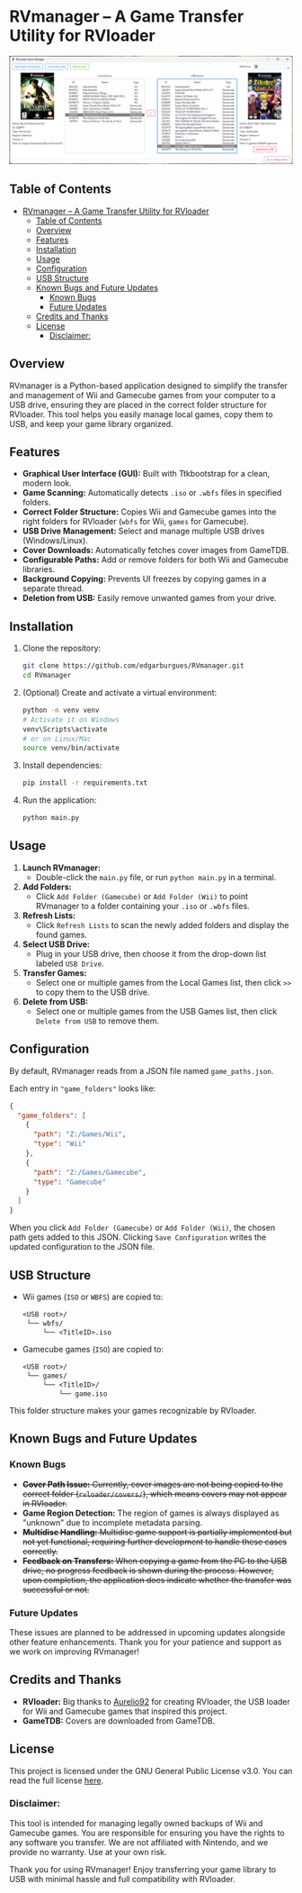 # RVmanager – A Game Transfer Utility for RVloader

![RVmanager Screenshot](assets/screenshot.png)

## Table of Contents

- [RVmanager – A Game Transfer Utility for RVloader](#rvmanager--a-game-transfer-utility-for-rvloader)
  - [Table of Contents](#table-of-contents)
  - [Overview](#overview)
  - [Features](#features)
  - [Installation](#installation)
  - [Usage](#usage)
  - [Configuration](#configuration)
  - [USB Structure](#usb-structure)
  - [Known Bugs and Future Updates](#known-bugs-and-future-updates)
    - [Known Bugs](#known-bugs)
    - [Future Updates](#future-updates)
  - [Credits and Thanks](#credits-and-thanks)
  - [License](#license)
    - [Disclaimer:](#disclaimer)

## Overview

RVmanager is a Python-based application designed to simplify the transfer and management of Wii and Gamecube games from your computer to a USB drive, ensuring they are placed in the correct folder structure for RVloader. This tool helps you easily manage local games, copy them to USB, and keep your game library organized.

## Features

- **Graphical User Interface (GUI):** Built with Ttkbootstrap for a clean, modern look.
- **Game Scanning:** Automatically detects `.iso` or `.wbfs` files in specified folders.
- **Correct Folder Structure:** Copies Wii and Gamecube games into the right folders for RVloader (`wbfs` for Wii, `games` for Gamecube).
- **USB Drive Management:** Select and manage multiple USB drives (Windows/Linux).
- **Cover Downloads:** Automatically fetches cover images from GameTDB.
- **Configurable Paths:** Add or remove folders for both Wii and Gamecube libraries.
- **Background Copying:** Prevents UI freezes by copying games in a separate thread.
- **Deletion from USB:** Easily remove unwanted games from your drive.

## Installation

1. Clone the repository:

   ```bash
   git clone https://github.com/edgarburgues/RVmanager.git
   cd RVmanager
   ```

2. (Optional) Create and activate a virtual environment:

   ```bash
   python -m venv venv
   # Activate it on Windows
   venv\Scripts\activate
   # or on Linux/Mac
   source venv/bin/activate
   ```

3. Install dependencies:

   ```bash
   pip install -r requirements.txt
   ```

4. Run the application:

   ```bash
   python main.py
   ```

## Usage

1. **Launch RVmanager:**
   - Double-click the `main.py` file, or run `python main.py` in a terminal.
2. **Add Folders:**
   - Click `Add Folder (Gamecube)` or `Add Folder (Wii)` to point RVmanager to a folder containing your `.iso` or `.wbfs` files.
3. **Refresh Lists:**
   - Click `Refresh Lists` to scan the newly added folders and display the found games.
4. **Select USB Drive:**
   - Plug in your USB drive, then choose it from the drop-down list labeled `USB Drive`.
5. **Transfer Games:**
   - Select one or multiple games from the Local Games list, then click `>>` to copy them to the USB drive.
6. **Delete from USB:**
   - Select one or multiple games from the USB Games list, then click `Delete from USB` to remove them.

## Configuration

By default, RVmanager reads from a JSON file named `game_paths.json`.

Each entry in `"game_folders"` looks like:

```json
{
  "game_folders": [
    {
      "path": "Z:/Games/Wii",
      "type": "Wii"
    },
    {
      "path": "Z:/Games/Gamecube",
      "type": "Gamecube"
    }
  ]
}
```

When you click `Add Folder (Gamecube)` or `Add Folder (Wii)`, the chosen path gets added to this JSON.
Clicking `Save Configuration` writes the updated configuration to the JSON file.

## USB Structure

- Wii games (`ISO` or `WBFS`) are copied to:

  ```
  <USB root>/
   └── wbfs/
       └── <TitleID>.iso
  ```

- Gamecube games (`ISO`) are copied to:

  ```
  <USB root>/
   └── games/
       └── <TitleID>/
           └── game.iso
  ```

This folder structure makes your games recognizable by RVloader.

## Known Bugs and Future Updates

### Known Bugs

- ~~**Cover Path Issue:** Currently, cover images are not being copied to the correct folder (`rvloader/covers/`), which means covers may not appear in RVloader.~~
- **Game Region Detection:** The region of games is always displayed as "unknown" due to incomplete metadata parsing.
- ~~**Multidisc Handling:** Multidisc game support is partially implemented but not yet functional, requiring further development to handle these cases correctly.~~
- ~~**Feedback on Transfers:** When copying a game from the PC to the USB drive, no progress feedback is shown during the process. However, upon completion, the application does indicate whether the transfer was successful or not.~~

### Future Updates

These issues are planned to be addressed in upcoming updates alongside other feature enhancements. Thank you for your patience and support as we work on improving RVmanager!

## Credits and Thanks

- **RVloader:** Big thanks to [Aurelio92](https://github.com/Aurelio92) for creating RVloader, the USB loader for Wii and Gamecube games that inspired this project.
- **GameTDB:** Covers are downloaded from GameTDB.

## License

This project is licensed under the GNU General Public License v3.0. You can read the full license [here](LICENSE).

### Disclaimer:

This tool is intended for managing legally owned backups of Wii and Gamecube games. You are responsible for ensuring you have the rights to any software you transfer. We are not affiliated with Nintendo, and we provide no warranty. Use at your own risk.

Thank you for using RVmanager! Enjoy transferring your game library to USB with minimal hassle and full compatibility with RVloader.
